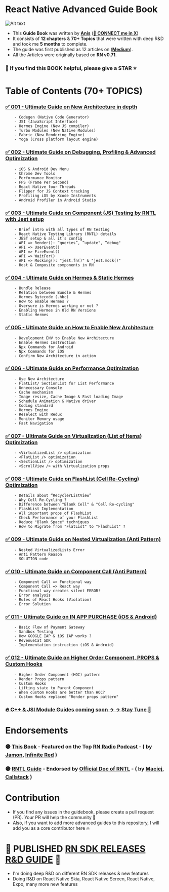 # React Native Advanced Guide Book

![Alt text](<images/Screenshot 2024-01-01 at 1.32.08 AM.png>)

- This **Guide Book** was written by [**Anis**](https://github.com/anisurrahman072) ([🩵 **CONNECT me in X**](https://twitter.com/anis_RNCore))
- It consists of **12 chapters** & **70+ Topics** that were written with deep R&D and took me **5 months** to complete.
- The guide was first published as 12 articles on ([**Medium**](https://medium.com/@anisurrahmanbup)).
- All the Articles were originally based on **RN v0.71**.

### 🙏 If you find this BOOK helpful, please give a STAR ⭐️

# Table of Contents (70+ TOPICS)

### [✅ 001 - Ultimate Guide on New Architecture in depth](https://github.com/anisurrahman072/React-Native-Advanced-Guide/blob/master/New-Architecture/New-Architecture-in-depth.md)

        - Codegen (Native Code Generator)
        - JSI (JavaScript Interface)
        - Hermes Engine (New JS compiler)
        - Turbo Modules (New Native Modules)
        - Fabric (New Rendering Engine)
        - Yoga (Cross platform layout engine)

### [✅ 002 - Ultimate Guide on Debugging, Profiling & Advanced Optimization](https://github.com/anisurrahman072/React-Native-Advanced-Guide/blob/master/Debugging-Profiling/Debugging-and-Profiling-ultimate-guide.md)

        - iOS & Android Dev Menu
        - Chrome Dev Tools
        - Performance Monitor
        - FPS (Frame Per Second)
        - React Native four Threads
        - Flipper for JS Context tracking
        - Profiling iOS by Xcode Instruments
        - Android Profiler in Android Studio

### [✅ 003 - Ultimate Guide on Component (JS) Testing by RNTL with Jest setup](https://github.com/anisurrahman072/React-Native-Advanced-Guide/blob/master/Testing/RNTL-Component-Testing-ultimate-guide.md)

        - Brief intro with all types of RN testing
        - React Native Testing Library (RNTL) details
        - JEST setup & all it's config
        - API => Render(): “queries”, “update", “debug"
        - API => UserEvent()
        - API => FireEvent()
        - API => WaitFor()
        - API => Mocking(): "jest.fn()" & "jest.mock()"
        - Host & Composite components in RN

### [✅ 004 - Ultimate Guide on Hermes & Static Hermes](https://github.com/anisurrahman072/React-Native-Advanced-Guide/blob/master/New-Architecture/Hermes-and-Static-Hermes-in-depth.md)

        - Bundle Release
        - Relation between Bundle & Hermes
        - Hermes Bytecode (.hbc)
        - How to enable Hermes ?
        - Oversure is Hermes working or not ?
        - Enabling Hermes in Old RN Versions
        - Static Hermes

### [✅ 005 - Ultimate Guide on How to Enable New Architecture](https://github.com/anisurrahman072/React-Native-Advanced-Guide/blob/master/New-Architecture/How-to-Enable-New-Architecture.md)

        - Development ENV to Enable New Architecture
        - Enable Hermes Instruction
        - Npx Commands for Android
        - Npx Commands for iOS
        - Confirm New Architecture in action

### [✅ 006 - Ultimate Guide on Performance Optimization](https://github.com/anisurrahman072/React-Native-Advanced-Guide/blob/master/Performance-Optimization/Performance-Optimization-coding-guide.md)

        - Use New Architecture
        - FlatList/ SectionList for List Performance
        - Unnecessary Console
        - Cache mechanism
        - Image resize, Cache Image & Fast loading Image
        - Schedule Animation & Native driver
        - Coding standard
        - Hermes Engine
        - Reselect with Redux
        - Monitor Memory usage
        - Fast Navigation

### [✅ 007 - Ultimate Guide on Virtualization (List of Items) Optimization](https://github.com/anisurrahman072/React-Native-Advanced-Guide/blob/master/List-and-Virtualization/All-ListView-and-Virtualization-Optimization.md)

        - <VirtualizedList /> optimization
        - <FlatList /> optimization
        - <SectionList /> optimization
        - <ScrollView /> with Virtualization props

### [✅ 008 - Ultimate Guide on FlashList (Cell Re-Cycling) Optimization](https://github.com/anisurrahman072/React-Native-Advanced-Guide/blob/master/List-and-Virtualization/FlashList-Cell-Recycling-details.md)

        - Details about “RecyclerListView”
        - Why Cell Re-Cycling ?
        - Difference between "Blank Cell" & "Cell Re-cycling"
        - FlashList Implementation
        - All important props of FlashList
        - Check Performance of your FlashList
        - Reduce "Blank Space" techniques
        - How to Migrate from "FlatList" to "FlashList" ?

### [✅ 009 - Ultimate Guide on Nested Virtualization (Anti Pattern)](https://github.com/anisurrahman072/React-Native-Advanced-Guide/blob/master/Anti-Patterns/Nested-Virtualization-anti-pattern.md)

        - Nested VirtualizedLists Error
        - Anti Pattern Reason
        - SOLUTION code

### [✅ 010 - Ultimate Guide on Component Call (Anti Pattern)](https://github.com/anisurrahman072/React-Native-Advanced-Guide/blob/master/Anti-Patterns/Component-Call-anti-pattern.md)

        - Component Call => Functional way
        - Component Call => React way
        - Functional way creates silent ERROR!
        - Error analysis
        - Rules of React Hooks (Violation)
        - Error Solution

### [✅ 011 - Ultimate Guide on IN APP PURCHASE (iOS & Android)](https://github.com/anisurrahman072/React-Native-Advanced-Guide/blob/master/In-App-Purchase/In-App-Purchase-details-implementation.md)

        - Basic Flow of Payment Gateway
        - Sandbox Testing
        - How GOOGLE IAP & iOS IAP works ?
        - RevenueCat SDK
        - Implementation instruction (iOS & Android)

### [✅ 012 - Ultimate Guide on Higher Order Component, PROPS & Custom Hooks](https://github.com/anisurrahman072/React-Native-Advanced-Guide/blob/master/Components-and-Hooks/HOC-Props-and-Custom-Hooks.md)

        - Higher Order Component (HOC) pattern
        - Render Props pattern
        - Custom Hooks
        - Lifting state to Parent Component
        - When custom Hooks are better than HOC?
        - Custom Hooks replaced "Render props pattern"

### [🔥 C++ & JSI Module Guides coming soon → → Stay Tune 🚀]()

# Endorsements

### 🟣 [This Book](https://github.com/anisurrahman072/React-Native-Advanced-Guide) - Featured on the Top [RN Radio Podcast](https://reactnativeradio.com/episodes/rnr-285-expo-dominates-the-app-store-and-other-news) - ( by [Jamon](https://twitter.com/jamonholmgren), [Infinite Red](https://twitter.com/infinite_red) )

### 🟣 [RNTL Guide](https://github.com/anisurrahman072/React-Native-Advanced-Guide/blob/master/Testing/RNTL-Component-Testing-ultimate-guide.md) - Endorsed by [Official Doc of RNTL](https://callstack.github.io/react-native-testing-library/docs/community-resources#recommended-content) - ( by [Maciej](https://twitter.com/mdj_dev), [Callstack](https://twitter.com/callstackio) )

# Contribution

- If you find any issues in the guidebook, please create a pull request (PR). Your PR will help the community 🚀
- Also, if you want to add more advanced guides to this repository, I will add you as a core contributor here 🔥

# 🎯 PUBLISHED [RN SDK RELEASES R&D GUIDE](https://github.com/anisurrahman072/React-Native-SDK-Research) 🚀

- I'm doing deep R&D on different RN SDK releases & new features
- Doing R&D on React Native Skia, React Native Screen, React Native, Expo, many more new features
